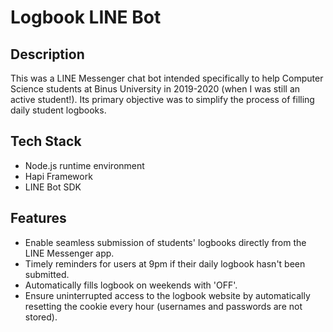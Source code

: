 <h1> Logbook LINE Bot </h1>


<h2> Description </h2>

This was a LINE Messenger chat bot intended specifically to help Computer Science students at Binus University in 2019-2020 (when I was still an active student!). Its primary objective was to simplify the process of filling daily student logbooks.

<h2> Tech Stack </h2>

- Node.js runtime environment
- Hapi Framework
- LINE Bot SDK

<h2> Features </h2>

- Enable seamless submission of students' logbooks directly from the LINE Messenger app.
- Timely reminders for users at 9pm if their daily logbook hasn't been submitted.
- Automatically fills logbook on weekends with 'OFF'.
- Ensure uninterrupted access to the logbook website by automatically resetting the cookie every hour (usernames and passwords are not stored).
